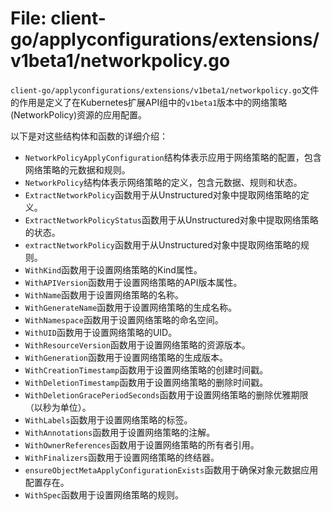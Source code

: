 # File: client-go/applyconfigurations/extensions/v1beta1/networkpolicy.go

`client-go/applyconfigurations/extensions/v1beta1/networkpolicy.go`文件的作用是定义了在Kubernetes扩展API组中的`v1beta1`版本中的网络策略(NetworkPolicy)资源的应用配置。

以下是对这些结构体和函数的详细介绍：

- `NetworkPolicyApplyConfiguration`结构体表示应用于网络策略的配置，包含网络策略的元数据和规则。
- `NetworkPolicy`结构体表示网络策略的定义，包含元数据、规则和状态。
- `ExtractNetworkPolicy`函数用于从Unstructured对象中提取网络策略的定义。
- `ExtractNetworkPolicyStatus`函数用于从Unstructured对象中提取网络策略的状态。
- `extractNetworkPolicy`函数用于从Unstructured对象中提取网络策略的规则。
- `WithKind`函数用于设置网络策略的Kind属性。
- `WithAPIVersion`函数用于设置网络策略的API版本属性。
- `WithName`函数用于设置网络策略的名称。
- `WithGenerateName`函数用于设置网络策略的生成名称。
- `WithNamespace`函数用于设置网络策略的命名空间。
- `WithUID`函数用于设置网络策略的UID。
- `WithResourceVersion`函数用于设置网络策略的资源版本。
- `WithGeneration`函数用于设置网络策略的生成版本。
- `WithCreationTimestamp`函数用于设置网络策略的创建时间戳。
- `WithDeletionTimestamp`函数用于设置网络策略的删除时间戳。
- `WithDeletionGracePeriodSeconds`函数用于设置网络策略的删除优雅期限（以秒为单位）。
- `WithLabels`函数用于设置网络策略的标签。
- `WithAnnotations`函数用于设置网络策略的注解。
- `WithOwnerReferences`函数用于设置网络策略的所有者引用。
- `WithFinalizers`函数用于设置网络策略的终结器。
- `ensureObjectMetaApplyConfigurationExists`函数用于确保对象元数据应用配置存在。
- `WithSpec`函数用于设置网络策略的规则。

